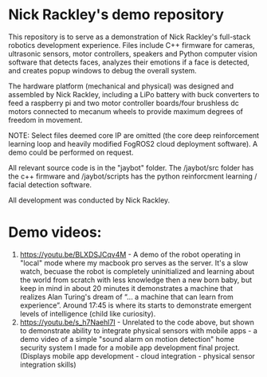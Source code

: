 # Nick Rackley's demo repository

This repository is to serve as a demonstration of Nick Rackley's full-stack robotics development experience. Files include C++ firmware for cameras, ultrasonic sensors, motor controllers, speakers and Python computer vision software that detects faces, analyzes their emotions if a face is detected, and creates popup windows to debug the overall system. 

The hardware platform (mechanical and physical) was designed and assembled by Nick Rackley, including a LiPo battery with buck converters to feed a raspberry pi and two motor controller boards/four brushless dc motors connected to mecanum wheels to provide maximum degrees of freedom in movement. 

NOTE: Select files deemed core IP are omitted (the core deep reinforcement learning loop and heavily modified FogROS2 cloud deployment software). A demo could be performed on request. 


All relevant source code is in the "jaybot" folder. The /jaybot/src folder has the c++ firmware and /jaybot/scripts has the python reinforcment learning / facial detection software.

All development was conducted by Nick Rackley. 

# Demo videos:

1. https://youtu.be/BLXDSJCqv4M - A demo of the robot operating in "local" mode where my macbook pro serves as the server. It's a slow watch, becuase the robot is completely uninitialized and learning about the world from scratch with less knowledge then a new born baby, but keep in mind in about 20 minutes it demonstrates a machine that realizes Alan Turing's dream of “... a machine that can learn from experience”. Around 17:45 is where its starts to demonstrate emergent levels of intelligence (child like curiosity). 
2.  https://youtu.be/s_h7Naehl7I - Unrelated to the code above, but shown to demonstrate ability to integrate physical sensors with mobile apps - a demo video of a simple "sound alarm on motion detection" home security system I made for a mobile app development final project. (Displays mobile app development - cloud integration - physical sensor integration skills)
